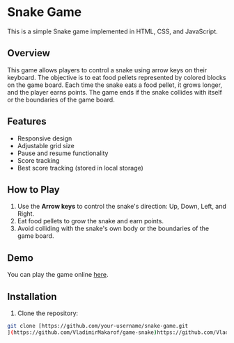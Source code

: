 # Snake Game

This is a simple Snake game implemented in HTML, CSS, and JavaScript.

## Overview

This game allows players to control a snake using arrow keys on their keyboard. The objective is to eat food pellets represented by colored blocks on the game board. Each time the snake eats a food pellet, it grows longer, and the player earns points. The game ends if the snake collides with itself or the boundaries of the game board.

## Features

- Responsive design
- Adjustable grid size
- Pause and resume functionality
- Score tracking
- Best score tracking (stored in local storage)

## How to Play

1. Use the **Arrow keys** to control the snake's direction: Up, Down, Left, and Right.
2. Eat food pellets to grow the snake and earn points.
3. Avoid colliding with the snake's own body or the boundaries of the game board.

## Demo

You can play the game online [here]([link-to-your-game](https://vladimirmakarof.github.io/game-snake/)).

## Installation

1. Clone the repository:

```bash
git clone [https://github.com/your-username/snake-game.git
](https://github.com/VladimirMakarof/game-snake)https://github.com/VladimirMakarof/game-snake
